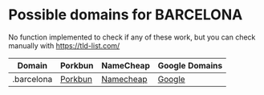 # Possible domains for BARCELONA

No function implemented to check if any of these work, but you can check manually with https://tld-list.com/

| Domain | Porkbun | NameCheap | Google Domains |
|---|---|---|---|
| .barcelona | [Porkbun](https://porkbun.com/checkout/search?prb=e814663da1&tlds=&idnLanguage=&search=search&q=.barcelona) | [Namecheap](https://www.namecheap.com/domains/registration/results/?domain=.barcelona) | [Google](https://domains.google.com/registrar/search?searchTerm=.barcelona) |
